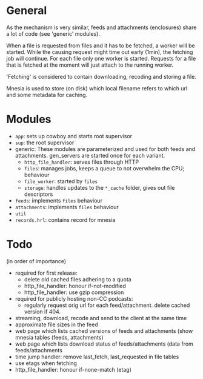 General
=======

As the mechanism is very similar, feeds and attachments (enclosures) share a
lot of code (see 'generic' modules).

When a file is requested from files and it has to be fetched, a worker will be
started. While the causing request might time out early (1min), the fetching
job will continue. For each file only one worker is started. Requests for a
file that is fetched at the moment will just attach to the running worker.

'Fetching' is considered to contain downloading, recoding and storing a file.

Mnesia is used to store (on disk) which local filename refers to which url and
some metadata for caching.


Modules
=======

 - `app`: sets up cowboy and starts root supervisor
 - `sup`: the root supervisor
 - generic: These modules are parameterized and used for both feeds and
   attachments. gen_servers are started once for each variant.
   - `http_file_handler`: serves files through HTTP
   - `files`: manages jobs, keeps a queue to not overwhelm the CPU; behaviour
   - `file_worker`: started by `files`
   - `storage`: handles updates to the `*_cache` folder, gives out file descriptors
 - `feeds`: implements `files` behaviour
 - `attachments`: implements `files` behaviour
 - `util`
 - `records.hrl`: contains record for mnesia


Todo
====

(in order of importance)
 - required for first release:
   - delete old cached files adhering to a quota
   - http_file_handler: honour if-not-modified
   - http_file_handler: use gzip compression
 - required for publicly hosting non-CC podcasts:
   - regularly request orig url for each feed/attachment. delete cached version
     if 404.
 - streaming, download, recode and send to the client at the same time
 - approximate file sizes in the feed
 - web page which lists cached versions of feeds and attachments (show mnesia
   tables (feeds, attachments)
 - web page which lists download status of feeds/attachments (data from
   feeds/attachments
 - time jump handler: remove last_fetch, last_requested in file tables
 - use etags when fetching
 - http_file_handler: honour if-none-match (etag)
